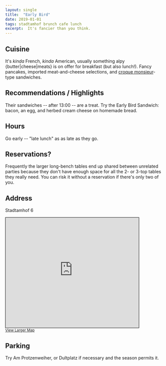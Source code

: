 ```yaml
---
layout: single
title:  "Early Bird"
date: 2019-01-01 
tags: stadtamhof brunch cafe lunch
excerpt:  It's fancier than you think.  
---
```



## Cuisine ##
It's *kinda* French, *kinda* American, usually something alpy {butter|cheese|meats} is on offer for breakfast (but also lunch!).  Fancy pancakes, imported meat-and-cheese selections, and [croque monsieur](https://en.wikipedia.org/wiki/Croque_monsieur)-type sandwiches.

## Recommendations / Highlights ## 
Their sandwiches -- after 13:00 -- are a treat.  Try the Early Bird Sandwich:  bacon, an egg, and herbed cream cheese on homemade bread.

## Hours ## 
Go early -- "late lunch" as as late as they go.

## Reservations? ##
Frequently the larger long-bench tables end up shared between unrelated parties because they don't have enough space for all the 2- or 3-top tables they really need.  You can risk it without a reservation if there's only two of you.


## Address ##
Stadtamhof 6

<iframe width="425" height="350" frameborder="0" scrolling="no" marginheight="0" marginwidth="0" src="https://www.openstreetmap.org/export/embed.html?bbox=12.096604406833649%2C49.024321537534064%2C12.098492681980135%2C49.02587983473535&amp;layer=mapnik" style="border: 1px solid black"></iframe><br/><small><a href="https://www.openstreetmap.org/#map=19/49.02510/12.09755">View Larger Map</a></small>

## Parking ##
Try Am Protzenweiher, or Dultplatz if necessary and the season permits it.
